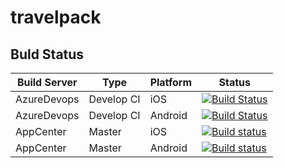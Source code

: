 # travelpack

## Buld Status


| Build Server | Type         | Platform | Status                                                                                                                                                                                 |
|--------------|--------------|----------|----------------------------------------------------------------------------------------------------------------------------------------------------------------------------------------|
| AzureDevops  | Develop CI   | iOS      |   [![Build Status](https://dev.azure.com/mohammedsadiq/TravelPack/_apis/build/status/TravelPack-CI(iOS)?branchName=Develop)](https://dev.azure.com/mohammedsadiq/TravelPack/_build/latest?definitionId=2&branchName=Develop)    |
| AzureDevops  | Develop CI   | Android      |   [![Build Status](https://dev.azure.com/mohammedsadiq/TravelPack/_apis/build/status/TravelPack-CI(Android)?branchName=Develop)](https://dev.azure.com/mohammedsadiq/TravelPack/_build/latest?definitionId=1&branchName=Develop) |
| AppCenter  | Master   | iOS      |   [![Build status](https://build.appcenter.ms/v0.1/apps/057005cf-1feb-4e80-87df-36097c8be454/branches/master/badge)](https://appcenter.ms)    |
| AppCenter  | Master   | Android      |   [![Build status](https://build.appcenter.ms/v0.1/apps/c99c66ed-038b-467e-bb3c-e831e48188b6/branches/master/badge)](https://appcenter.ms) |

